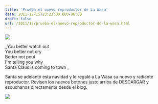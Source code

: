 ```yaml
---
title: 'Prueba el nuevo reproductor de La Wasa'
date: 2011-12-15T23:23:00.000-06:00
draft: false
url: /2011/12/prueba-el-nuevo-reproductor-de-la-wasa.html
---
```


[![](http://1.bp.blogspot.com/-ISeb5Khp24g/TurVSBCBK-I/AAAAAAAABCI/VpuWCb3WkjA/s200/Google+Image+Result+for+http___www.motherearthnews.com_uploadedImages_articles_issues_2009-12-01_Gazette-Gift-Box.jpg.jpg)](http://1.bp.blogspot.com/-ISeb5Khp24g/TurVSBCBK-I/AAAAAAAABCI/VpuWCb3WkjA/s1600/Google+Image+Result+for+http___www.motherearthnews.com_uploadedImages_articles_issues_2009-12-01_Gazette-Gift-Box.jpg.jpg)

_You better watch out  
You better not cry  
Better not pout  
I'm telling you why  
Santa Claus is coming to town _

  

  

Santa se adelantó esta navidad y le regaló a La Wasa su nuevo y radiante reproductor. Revisen los nuevos botones justo arriba de DESCARGAR y escuchanos directamente desde el blog.  

  

[![](http://1.bp.blogspot.com/-WQeSz_8AKP4/TurWkP5TDzI/AAAAAAAABCY/K-dHJjKr_98/s400/La+Wasa+Podcast+Tropical-3.jpg)](http://1.bp.blogspot.com/-WQeSz_8AKP4/TurWkP5TDzI/AAAAAAAABCY/K-dHJjKr_98/s1600/La+Wasa+Podcast+Tropical-3.jpg)